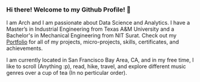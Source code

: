 ### Hi there! Welcome to my Github Profile! 👋

I am Arch and I am passionate about Data Science and Analytics. I have a Master’s in Industrial Engineering from Texas A&M University and a Bachelor's in Mechanical Engineering from NIT Surat. Check out my [Portfolio](https://github.com/archd3sai/Portfolio) for all of my projects, micro-projects, skills, certificates, and achievements. 

I am currently located in San Francisco Bay Area, CA, and in my free time, I like to scroll (Anything :p), read, hike, travel, and explore different music genres over a cup of tea (In no perticular order).      

<!--
**archd3sai/archd3sai** is a ✨ _special_ ✨ repository because its `README.md` (this file) appears on your GitHub profile.

Here are some ideas to get you started:

- 🔭 I’m currently working on ...
- 🌱 I’m currently learning ...
- 👯 I’m looking to collaborate on ...
- 🤔 I’m looking for help with ...
- 💬 Ask me about ...
- 📫 How to reach me: ...
- 😄 Pronouns: ...
- ⚡ Fun fact: ...

## My Stats

<a href="https://github.com/archd3sai/archd3sai">
  <img align="center" src="https://github-readme-stats.vercel.app/api/top-langs/?username=archd3sai&hide=java,html&title_color=ffffff&text_color=c9cacc&icon_color=2bbc8a&bg_color=1d1f21" />

<img align="center" src="https://github-readme-stats.vercel.app/api/?username=archd3sai&&show_icons=true&line_height=27&count_private=true&title_color=ffffff&text_color=c9cacc&icon_color=2bbc8a&bg_color=1d1f21" alt="Arch's GitHub Stats" />
</a>
-->
